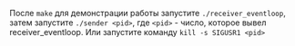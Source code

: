 После `make` для демонстрации работы запустите `./receiver_eventloop`, затем запустите `./sender <pid>`, где `<pid>` - число, которое вывел receiver_eventloop.  Или запустите команду `kill -s SIGUSR1 <pid>`